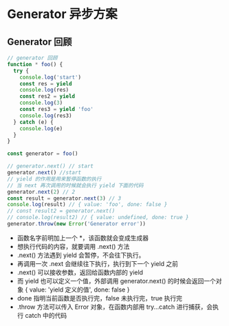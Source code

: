# Generator 异步方案
## Generator 回顾
```js
// generator 回顾
function * foo() {
  try {
    console.log('start')
    const res = yield
    console.log(res)
    const res2 = yield
    console.log(3)
    const res3 = yield 'foo'
    console.log(res3)
  } catch (e) {
    console.log(e)
  }
}

const generator = foo()

// generator.next() // start
generator.next() //start
// yield 的作用是用来暂停函数的执行
// 当 next 再次调用的时候就会执行 yield 下面的代码
generator.next(2) // 2
const result = generator.next(3) // 3
console.log(result) // { value: 'foo', done: false }
// const result2 = generator.next()
// console.log(result2) // { value: undefined, done: true }
generator.throw(new Error('Generator error'))

```

- 函数名字前明加上一个 *，该函数就会变成生成器
- 想执行代码的内容，就要调用 .next() 方法
- .next() 方法遇到 yield 会暂停，不会往下执行。
- 再调用一次 .next 会继续往下执行，执行到下一个 yield 之前
- .next() 可以接收参数，返回给函数内部的 yield
- 而 yield 也可以定义一个值，外部调用 generator.next() 的时候会返回一个对象 { value: 'yield 定义的值', done: false }
- done 指明当前函数是否执行完，false 未执行完，true 执行完
- .throw 方法可以传入 Error 对象，在函数内部用 try...catch 进行捕获，会执行 catch 中的代码
